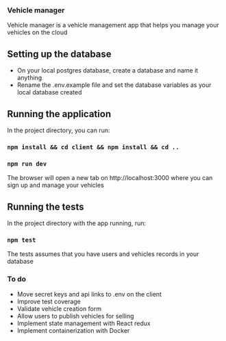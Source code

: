 ### Vehicle manager

Vehicle manager is a vehicle management app that helps you manage your vehicles on the cloud

## Setting up the database

* On your local postgres database, create a database and name it anything
* Rename the .env.example file and set the database variables as your local database created

## Running the application

In the project directory, you can run:

### `npm install && cd client && npm install && cd ..`
### `npm run dev`

The browser will open a new tab on http://localhost:3000 where you can sign up and manage your vehicles


## Running the tests

In the project directory with the app running, run:

### `npm test`

The tests assumes that you have users and vehicles records in your database

### To do

* Move secret keys and api links to .env on the client
* Improve test coverage
* Validate vehicle creation form
* Allow users to publish vehicles for selling
* Implement state management with React redux
* Implement containerization with Docker